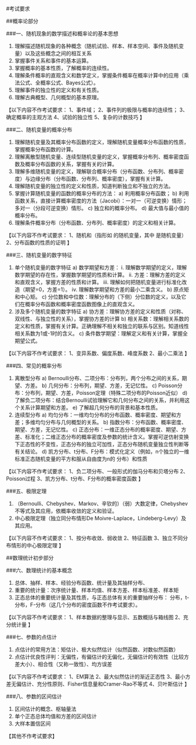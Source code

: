 #考试要求

##概率论部分

###一、随机现象的数学描述和概率论的基本思想
1. 理解描述随机现象的各种概念（随机试验、样本、样本空间、事件及随机变量）以及这些概念之间的相互关系
2. 掌握事件关系和事件的基本运算。
3. 掌握概率的基本性质，了解概率的连续性。
4. 理解条件概率的直观含义和数学定义，掌握条件概率在概率计算中的应用（乘法公式、全概率公式、Bayes公式）。
5. 理解事件的独立性的定义和有关性质。
6. 理解古典概型、几何概型的基本原理。

【以下内容不作考试要求：
1、事件域；
2、事件列的极限与概率的连续性；
3、确定概率的主观方法
4、试验的独立性
5、复杂的计数技巧 】

###二、随机变量的概率分布
1. 理解随机变量及其概率分布函数的定义，理解随机变量概率分布函数的性质，掌握概率分布函数的计算。
2. 理解离散型随机变量、连续型随机变量的定义，掌握概率分布列、概率密度函数及概率分布函数的关系，掌握有关的计算。
3. 理解多维随机变量的定义，理解联合概率分布（分布函数、分布列、概率密度）与边缘分布（分布函数、分布列、概率密度），掌握有关计算。
4. 理解随机变量的独立性的定义和性质，知道判断独立和不独立的方法。
5. 掌握计算随机变量的函数的概率分布的方法：
    a) 利用概率分布函数；
    b) 利用函数关系，直接计算概率密度的方法（Jacobi）：一对一（可逆变换）情形；多对一（分段可逆变换）情形。
    c) 独立和的概率分布。
    d) 最大值与最小值的概率分布。
6. 理解条件概率分布（分布函数、分布列、概率密度）的定义和相关计算。

【以下内容不作考试要求：
1、随机和（指形如 的随机变量，其中 是随机变量）
2、分布函数的性质的证明 】

###三、随机变量的数字特征
1. 单个随机变量的数字特征
    a) 数学期望和方差：
        i.   理解数学期望的定义，理解数学期望的存在性，掌握数学期望的性质和计算。
        ii.  方差：理解方差的定义和直观含义，掌握方差的性质和计算。
        iii. 理解如何把随机变量进行标准化改造（期望=0，方差=1）。
        iv.  理解数学期望和方差的最小二乘含义。
    b) 原点矩和中心矩。
    c) 分位数和中位数：理解分布的（下侧）分位数的定义，以及它们在概率分布函数和概率密度函数图像上的直观含义。
2. 涉及多个随机变量的数字特征
    a) 协方差：理解协方差的定义和性质（对称、双线性、与独立性的关系），掌握协方差的计算
    b) 相关系数：理解相关系数的定义和性质，掌握有关计算。正确理解不相关和独立的联系与区别。知道线性相关系数为1或-1时的含义。
    c) 条件数学期望：理解定义和有关计算，掌握全期望公式。
 
【以下内容不作考试要求：
1、变异系数、偏度系数、峰度系数
2、最小二乘法 】

###四、常见的概率分布
1. 离散型分布
    a) Bernoulli分布、二项分布：分布列，两个分布之间的关系，期望、方差。
    b) 几何分布：分布列，期望、方差，无记忆性。
    c) Poisson分布：分布列，期望、方差，Poisson定理（特殊二项分布的Poisson近似）
    d) 了解负二项分布：结合Bernoulli试验理解它和几何分布之间的关系，并利用这个关系计算期望和方差。
    e) 了解超几何分布的背景和基本性质。
2. 连续型分布
    a) 均匀分布：一维均匀分布的分布函数、概率密度、期望和方差；多维均匀分布与几何概型的关系。
    b) 指数分布：分布函数、概率密度、期望、方差，无记忆性。
    c) 正态分布：一维正态分布的概率密度、期望、方差、标准化；二维正态分布的概率密度及参数的统计含义。掌握可逆仿射变换下正态性的不变性，正态分布的独立可加性，正态分布随机变量独立性判断等有关结论。
    d) 凯方分布、t分布、F分布：模式化定义（例如，n个独立的一维标准正态随机变量的平方和服从自由度为n的 分布）和性质
    
【以下内容不作考试要求：
1、负二项分布、一般形式的伽马分布和贝塔分布
2、Poisson过程
3、凯方分布、t分布、F分布的概率密度函数 】

###五、极限定理
1. （Bernoulli、Chebyshev、Markov、辛钦的）（弱）大数定律，Chebyshev不等式及其应用，依概率收敛的定义和验证。
2. 中心极限定理（独立同分布情形De Moivre-Laplace，Lindeberg-Levy）及其应用。

【以下内容不作考试要求：
1、按分布收敛、弱收敛
2、特征函数
3、独立不同分布情形的中心极限定理 】

##数理统计初步部分

###六、数理统计的基本概念
1. 总体、抽样、样本、经验分布函数、统计量及其抽样分布、
2. 重要的统计量：次序统计量、样本均值、样本方差、样本标准差、样本矩
3. 正态总体的重要统计量及其性质，与正态总体有关的重要抽样分布： 分布，t-分布，F-分布（这几个分布的密度函数不作考试要求）。

【以下内容不作考试要求：
1、样本数据的整理与显示、五数概括与箱线图
2、充分统计量 】

###七、参数的点估计
1. 点估计的常用方法：矩估计、极大似然估计（似然函数、对数似然函数）
2. 点估计优良性评判：无偏性，有偏估计的无偏化，无偏估计的有效性（比较方差大小）、相合性（又称一致性）、均方误差

【以下内容不作考试要求：
1、EM算法
2、最大似然估计的渐近正态性
3、最小方差无偏估计、充分性原则、Fisher信息量和Cramer-Rao不等式
4、贝叶斯估计 】

###八、参数的区间估计
1. 区间估计的概念、枢轴量法
2. 单个正态总体均值和方差的区间估计
3. 大样本置信区间

【其他不作考试要求】
